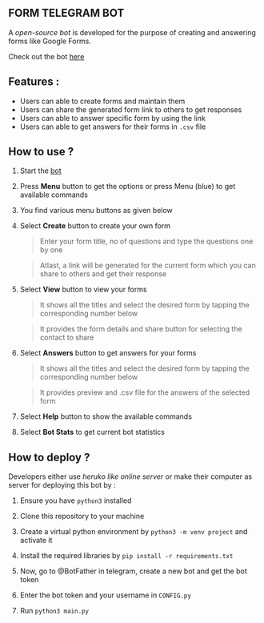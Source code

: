 



## **FORM TELEGRAM BOT**

A *open-source bot* is developed for the purpose of creating and answering forms like Google Forms.

Check out the bot [here](https://telegram.me/form_telebot) 

## **Features :**

 - Users can able to create forms and maintain them
 - Users can share the generated form link to others to get responses
 - Users can able to answer specific form by using the link
 - Users can able to get answers for their forms in `.csv` file 


## **How to use ?**

1. Start the [bot](https://telegram.me/form_telebot)

2. Press **Menu** button to get the options or press Menu (blue) to get available commands

3. You find various menu buttons as given below

4. Select **Create** button to create your own form
    > Enter your form title, no of questions and type the questions one by one

    > Atlast, a link will be generated for the current form which you can share to others and get their response
5. Select **View** button to view your forms
    > It shows all the titles and select the desired form by tapping the corresponding number below

    > It provides the form details and share button for selecting the contact to share

6. Select **Answers** button to get answers for your forms
    > It shows all the titles and select the desired form by tapping the corresponding number below
    
    >It provides preview and .csv file for the answers of the selected form
    
7.  Select **Help** button to show the available commands
  
8.  Select **Bot Stats** to get current bot statistics 

## **How to deploy ?**
	
Developers either use *heruko like online server* or make their computer as server for deploying this bot by :
	
1.  Ensure you have `python3` installed 

2. Clone this repository to your machine

3. Create a virtual python environment by `python3 -m venv project` and activate it

4. Install the required libraries by `pip install -r requirements.txt`

5.  Now, go to @BotFather in telegram, create a new bot and get the bot token

6. Enter the bot token and your username in `CONFIG.py` 

7.   Run `python3 main.py`
	

